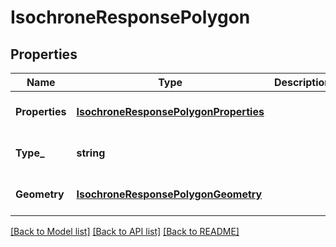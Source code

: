 # IsochroneResponsePolygon

## Properties
Name | Type | Description | Notes
------------ | ------------- | ------------- | -------------
**Properties** | [**IsochroneResponsePolygonProperties**](IsochroneResponsePolygon_properties.md) |  | [optional] [default to null]
**Type_** | **string** |  | [optional] [default to null]
**Geometry** | [**IsochroneResponsePolygonGeometry**](IsochroneResponsePolygon_geometry.md) |  | [optional] [default to null]

[[Back to Model list]](../README.md#documentation-for-models) [[Back to API list]](../README.md#documentation-for-api-endpoints) [[Back to README]](../README.md)


